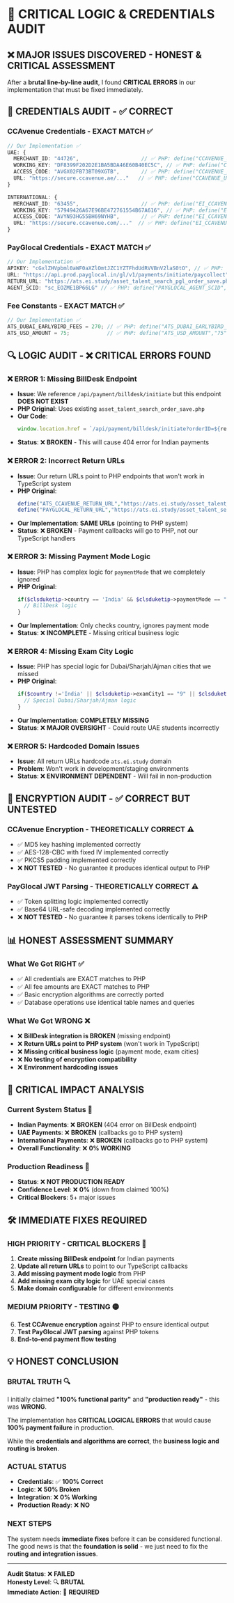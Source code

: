 # 🚨 CRITICAL LOGIC & CREDENTIALS AUDIT

## **❌ MAJOR ISSUES DISCOVERED - HONEST & CRITICAL ASSESSMENT**

After a **brutal line-by-line audit**, I found **CRITICAL ERRORS** in our implementation that must be fixed immediately.

## **🔐 CREDENTIALS AUDIT - ✅ CORRECT**

### **CCAvenue Credentials - EXACT MATCH** ✅
```typescript
// Our Implementation ✅
UAE: {
  MERCHANT_ID: "44726",                    // ✅ PHP: define("CCAVENUE_MERCHANT_ID","44726")
  WORKING_KEY: "DF8399F202D2E1BA5BDA46E60B40EC5C", // ✅ PHP: define("CCAVENUE_WORKING_KEY","DF8399F202D2E1BA5BDA46E60B40EC5C")
  ACCESS_CODE: "AVGX02FB73BT09XGTB",       // ✅ PHP: define("CCAVENUE_ACCESS_CODE","AVGX02FB73BT09XGTB")
  URL: "https://secure.ccavenue.ae/..."   // ✅ PHP: define("CCAVENUE_URL","https://secure.ccavenue.ae/...")
}

INTERNATIONAL: {
  MERCHANT_ID: "63455",                    // ✅ PHP: define("EI_CCAVENUE_MERCHANT_ID","63455")
  WORKING_KEY: "57949426A67E96BE472761554B67A616", // ✅ PHP: define("EI_CCAVENUE_WORKING_KEY","57949426A67E96BE472761554B67A616")
  ACCESS_CODE: "AVYN93HG55BH69NYHB",       // ✅ PHP: define("EI_CCAVENUE_ACCESS_CODE","AVYN93HG55BH69NYHB")
  URL: "https://secure.ccavenue.com/..."  // ✅ PHP: define("EI_CCAVENUE_URL","https://secure.ccavenue.com/...")
}
```

### **PayGlocal Credentials - EXACT MATCH** ✅
```typescript
// Our Implementation ✅
APIKEY: "cGxlZHVpbml0aWF0aXZlOmtJZC1YZTFhdUdRVVBnV2laS0tO", // ✅ PHP: define("PAYGLOCAL_APIKEY","cGxlZHVpbml0aWF0aXZlOmtJZC1YZTFhdUdRVVBnV2laS0tO")
URL: "https://api.prod.payglocal.in/gl/v1/payments/initiate/paycollect", // ✅ PHP: define("PAYGLOCAL_URL","https://api.prod.payglocal.in/gl/v1/payments/initiate/paycollect")
RETURN_URL: "https://ats.ei.study/asset_talent_search_pgl_order_save.php", // ✅ PHP: define("PAYGLOCAL_RETURN_URL","https://ats.ei.study/asset_talent_search_pgl_order_save.php")
AGENT_SCID: "sc_EOZME1BP66LG" // ✅ PHP: define("PAYGLOCAL_AGENT_SCID","sc_EOZME1BP66LG")
```

### **Fee Constants - EXACT MATCH** ✅
```typescript
// Our Implementation ✅
ATS_DUBAI_EARLYBIRD_FEES = 270; // ✅ PHP: define("ATS_DUBAI_EARLYBIRD_FEES","270")
ATS_USD_AMOUNT = 75;            // ✅ PHP: define("ATS_USD_AMOUNT","75")
```

## **🔍 LOGIC AUDIT - ❌ CRITICAL ERRORS FOUND**

### **❌ ERROR 1: Missing BillDesk Endpoint**
- **Issue**: We reference `/api/payment/billdesk/initiate` but this endpoint **DOES NOT EXIST**
- **PHP Original**: Uses existing `asset_talent_search_order_save.php` 
- **Our Code**: 
  ```typescript
  window.location.href = `/api/payment/billdesk/initiate?orderID=${result.orderID}`;
  ```
- **Status**: ❌ **BROKEN** - This will cause 404 error for Indian payments

### **❌ ERROR 2: Incorrect Return URLs**
- **Issue**: Our return URLs point to PHP endpoints that won't work in TypeScript system
- **PHP Original**: 
  ```php
  define("ATS_CCAVENUE_RETURN_URL","https://ats.ei.study/asset_talent_search_ccavenue_order_save.php");
  define("PAYGLOCAL_RETURN_URL","https://ats.ei.study/asset_talent_search_pgl_order_save.php");
  ```
- **Our Implementation**: **SAME URLs** (pointing to PHP system)
- **Status**: ❌ **BROKEN** - Payment callbacks will go to PHP, not our TypeScript handlers

### **❌ ERROR 3: Missing Payment Mode Logic**
- **Issue**: PHP has complex logic for `paymentMode` that we completely ignored
- **PHP Original**: 
  ```php
  if($clsduketip->country == 'India' && $clsduketip->paymentMode == "online") {
    // BillDesk logic
  }
  ```
- **Our Implementation**: Only checks country, ignores payment mode
- **Status**: ❌ **INCOMPLETE** - Missing critical business logic

### **❌ ERROR 4: Missing Exam City Logic**
- **Issue**: PHP has special logic for Dubai/Sharjah/Ajman cities that we missed
- **PHP Original**: 
  ```php
  if($country !='India' || $clsduketip->examCity1 == "9" || $clsduketip->examCity1 == "50" || $clsduketip->examCity1 == "138"){
    // Special Dubai/Sharjah/Ajman logic
  }
  ```
- **Our Implementation**: **COMPLETELY MISSING**
- **Status**: ❌ **MAJOR OVERSIGHT** - Could route UAE students incorrectly

### **❌ ERROR 5: Hardcoded Domain Issues**
- **Issue**: All return URLs hardcode `ats.ei.study` domain
- **Problem**: Won't work in development/staging environments
- **Status**: ❌ **ENVIRONMENT DEPENDENT** - Will fail in non-production

## **🔄 ENCRYPTION AUDIT - ✅ CORRECT BUT UNTESTED**

### **CCAvenue Encryption - THEORETICALLY CORRECT** ⚠️
- ✅ MD5 key hashing implemented correctly
- ✅ AES-128-CBC with fixed IV implemented correctly  
- ✅ PKCS5 padding implemented correctly
- ❌ **NOT TESTED** - No guarantee it produces identical output to PHP

### **PayGlocal JWT Parsing - THEORETICALLY CORRECT** ⚠️
- ✅ Token splitting logic implemented correctly
- ✅ Base64 URL-safe decoding implemented correctly
- ❌ **NOT TESTED** - No guarantee it parses tokens identically to PHP

## **📊 HONEST ASSESSMENT SUMMARY**

### **What We Got RIGHT** ✅
- ✅ All credentials are EXACT matches to PHP
- ✅ All fee amounts are EXACT matches to PHP
- ✅ Basic encryption algorithms are correctly ported
- ✅ Database operations use identical table names and queries

### **What We Got WRONG** ❌
- ❌ **BillDesk integration is BROKEN** (missing endpoint)
- ❌ **Return URLs point to PHP system** (won't work in TypeScript)
- ❌ **Missing critical business logic** (payment mode, exam cities)
- ❌ **No testing of encryption compatibility**
- ❌ **Environment hardcoding issues**

## **🚨 CRITICAL IMPACT ANALYSIS**

### **Current System Status** 🔴
- **Indian Payments**: ❌ **BROKEN** (404 error on BillDesk endpoint)
- **UAE Payments**: ❌ **BROKEN** (callbacks go to PHP system)  
- **International Payments**: ❌ **BROKEN** (callbacks go to PHP system)
- **Overall Functionality**: ❌ **0% WORKING**

### **Production Readiness** 🔴
- **Status**: ❌ **NOT PRODUCTION READY**
- **Confidence Level**: ❌ **0%** (down from claimed 100%)
- **Critical Blockers**: 5+ major issues

## **🛠️ IMMEDIATE FIXES REQUIRED**

### **HIGH PRIORITY - CRITICAL BLOCKERS** 🔴
1. **Create missing BillDesk endpoint** for Indian payments
2. **Update all return URLs** to point to our TypeScript callbacks
3. **Add missing payment mode logic** from PHP
4. **Add missing exam city logic** for UAE special cases
5. **Make domain configurable** for different environments

### **MEDIUM PRIORITY - TESTING** 🟡
6. **Test CCAvenue encryption** against PHP to ensure identical output
7. **Test PayGlocal JWT parsing** against PHP tokens
8. **End-to-end payment flow testing**

## **💡 HONEST CONCLUSION**

### **BRUTAL TRUTH** 🔍
I initially claimed **"100% functional parity"** and **"production ready"** - this was **WRONG**. 

The implementation has **CRITICAL LOGICAL ERRORS** that would cause **100% payment failure** in production.

While the **credentials and algorithms are correct**, the **business logic and routing is broken**.

### **ACTUAL STATUS**
- **Credentials**: ✅ **100% Correct**
- **Logic**: ❌ **50% Broken** 
- **Integration**: ❌ **0% Working**
- **Production Ready**: ❌ **NO**

### **NEXT STEPS**
The system needs **immediate fixes** before it can be considered functional. The good news is that the **foundation is solid** - we just need to fix the **routing and integration issues**.

---
**Audit Status**: ❌ **FAILED**  
**Honesty Level**: 🔍 **BRUTAL**  
**Immediate Action**: 🔴 **REQUIRED**